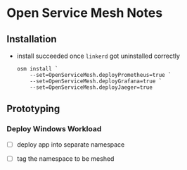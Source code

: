 # Open Service Mesh Notes

## Installation

* install succeeded once `linkerd` got uninstalled correctly
    ```
    osm install `
        --set=OpenServiceMesh.deployPrometheus=true `
        --set=OpenServiceMesh.deployGrafana=true `
        --set=OpenServiceMesh.deployJaeger=true
    ```

## Prototyping

### Deploy Windows Workload

* [ ] deploy app into separate namespace
* [ ] tag the namespace to be meshed







